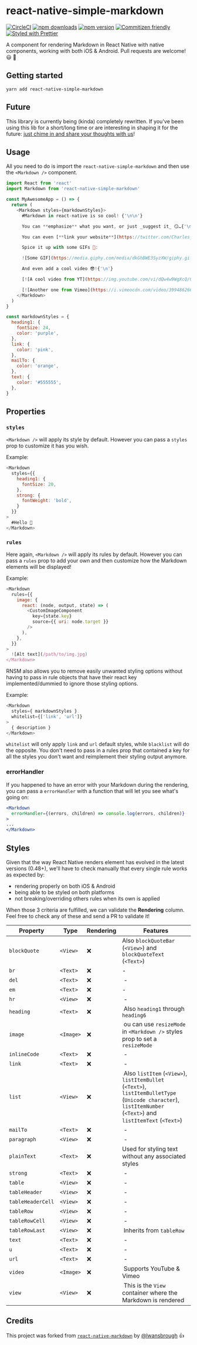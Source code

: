 # react-native-simple-markdown
[![CircleCI](https://circleci.com/gh/CharlesMangwa/react-native-simple-markdown.svg?style=shield&circle-token=7207fcf84efb2248759b3c51536c57a61d074712)](https://circleci.com/gh/CharlesMangwa/react-native-simple-markdown)
[![npm downloads](https://img.shields.io/npm/dm/react-native-simple-markdown.svg?maxAge=2592000)](https://www.npmjs.com/package/react-native-simple-markdown)
[![npm version](https://img.shields.io/npm/v/react-native-simple-markdown.svg)](https://www.npmjs.com/package/react-native-simple-markdown)
[![Commitizen friendly](https://img.shields.io/badge/commitizen-friendly-brightgreen.svg)](http://commitizen.github.io/cz-cli/)
[![Styled with Prettier](https://img.shields.io/badge/styled%20with-prettier-ff69b4.svg?style=square)]()

A component for rendering Markdown in React Native with native components, working with both iOS & Android. Pull requests are welcome! 😃 🎉

## Getting started

`yarn add react-native-simple-markdown`

## Future

This library is currently being (kinda) completely rewritten. If you've been using this lib for a short/long time or are interesting in shaping it for the future: [just chime in and share your thoughts with us](https://github.com/CharlesMangwa/react-native-simple-markdown/issues/75)!

## Usage

All you need to do is import the `react-native-simple-markdown` and then use the
`<Markdown />` component.

```js
import React from 'react'
import Markdown from 'react-native-simple-markdown'

const MyAwesomeApp = () => {
  return (
    <Markdown styles={markdownStyles}>
      #Markdown in react-native is so cool! {'\n\n'}

      You can **emphasize** what you want, or just _suggest it_ 😏…{'\n'}

      You can even [**link your website**](https://twitter.com/Charles_Mangwa) or if you prefer: [email somebody](mailto:email@somebody.com){'\n'}

      Spice it up with some GIFs 💃:

      ![Some GIF](https://media.giphy.com/media/dkGhBWE3SyzXW/giphy.gif){'\n'}

      And even add a cool video 😎!{'\n'}

      [![A cool video from YT](https://img.youtube.com/vi/dQw4w9WgXcQ/0.jpg)](http://www.youtube.com/watch?v=dQw4w9WgXcQ)

      [![Another one from Vimeo](https://i.vimeocdn.com/video/399486266_640.jpg)](https://vimeo.com/57580368)
    </Markdown>   
  )
}

const markdownStyles = {
  heading1: {
    fontSize: 24,
    color: 'purple',
  },
  link: {
    color: 'pink',
  },
  mailTo: {
    color: 'orange',
  },
  text: {
    color: '#555555',
  },
}
```

## Properties
### `styles`

`<Markdown />` will apply its style by default. However you can pass a `styles` prop to customize it has you wish.

Example:

```js
<Markdown
  styles={{
    heading1: {
      fontSize: 20,
    },
    strong: {
      fontWeight: 'bold',
    }
  }}
>
  #Hello 👋
</Markdown>
```

### `rules`

Here again, `<Markdown />` will apply its rules by default. However you can pass a `rules` prop to add your own and then customize how the Markdown elements will be displayed!

Example:

```js
<Markdown
  rules={{
    image: {
      react: (node, output, state) => (
        <CustomImageComponent
          key={state.key}
          source={{ uri: node.target }}
        />
      ),
    },
  }}
>
  ![Alt text](/path/to/img.jpg)
</Markdown>
```

RNSM also allows you to remove easily unwanted styling options without having to pass in rule objects that have their react key implemented/dummied to ignore those styling options.

Example:

```js
<Markdown
  styles={ markdownStyles }
  whitelist={['link', 'url']}
>
  { description }
</Markdown>
```

`whitelist` will only apply `link` and `url` default styles, while `blacklist` will do the opposite. You don't need to pass in a rules prop that contained a key for all the styles you don't want and reimplement their styling output anymore.

### errorHandler

If you happened to have an error with your Markdown during the rendering, you can pass a `errorHandler` with a function that will let you see what's going on:

```jsx
<Markdown
  errorHandler={(errors, children) => console.log(errors, children)}
>
...
</Markdown>

```

## Styles

Given that the way React Native renders element has evolved in the latest versions (0.48+), we'll have to check manually that every single rule works as expected by:
- rendering properly on both iOS & Android
- being able to be styled on both platforms
- not breaking/overriding others rules when its own is applied

When those 3 criteria are fulfilled, we can validate the **Rendering** column. Feel free to check any of these and send a PR to validate it!



| Property | Type | Rendering | Features |
| ------ | ------ |  ------ |  ------ |
| `blockQuote` | `<View>` | ❌ | Also `blockQuoteBar` (`<View>`) and `blockQuoteText` (`<Text>`) |
| `br` | `<Text>` | ❌ | - |
| `del` | `<Text>` | ❌ | - |
| `em` | `<Text>` | ❌ | - |
| `hr` | `<View>` | ❌ | - |
| `heading` | `<Text>` | ❌ | Also `heading1` through `heading6` |
| `image` | `<Image>` | ❌ | ou can use `resizeMode` in `<Markdown />` styles prop to set a `resizeMode` |
| `inlineCode` | `<Text>` | ❌ | - |
| `link` | `<Text>` | ❌ | - |
| `list` | `<View>` | ❌ | Also `listItem` (`<View>`), `listItemBullet` (`<Text>`), `listItemBulletType` (`Unicode character`), `listItemNumber` (`<Text>`) and `listItemText` (`<Text>`) |
| `mailTo` | `<Text>` | ❌ | - |
| `paragraph` | `<View>` | ❌ | - |
| `plainText` | `<Text>` | ❌ | Used for styling text without any associated styles |
| `strong` | `<Text>` | ❌ | - |
| `table` | `<View>` | ❌ | - |
| `tableHeader` | `<View>` | ❌ | - |
| `tableHeaderCell` | `<View>` | ❌ | - |
| `tableRow` | `<View>` | ❌ | - |
| `tableRowCell` | `<View>` | ❌ | - |
| `tableRowLast` | `<View>` | ❌ | Inherits from `tableRow` |
| `text` | `<Text>` | ❌ | - |
| `u` | `<Text>` | ❌ | - |
| `url` | `<Text>` | ❌ | - |
| `video` | `<Image>` | ❌ | Supports YouTube & Vimeo |
| `view` | `<View>` | ❌ | This is the `View` container where the Markdown is rendered |

## Credits

This project was forked from [`react-native-markdown`](https://github.com/lwansbrough/react-native-markdown) by [@lwansbrough](https://github.com/lwansbrough) 👍
